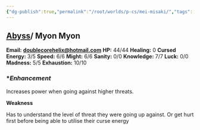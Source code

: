 ```yaml
---
{"dg-publish":true,"permalink":"/root/worlds/p-cs/mei-misaki/","tags":["Horror","Balky","Tauhu"]}
---
```


## [Abyss](Abyss.md)/ Myon Myon

**Email:** **doublecorehelix@hotmail.com**
**HP:** 44/44
**Healing:** 0
**Cursed Energy:** 3/5
**Speed:** 6/6
**Might:** 6/6
**Sanity:** 0/0
**Knowledge:** 7/7
**Luck:** 0/0
**Madness:** 5/5
**Exhaustion:** 10/10

### **Enhancement* 

Increases power when going against higher threats.  
  
**Weakness**

Has to understand the level of threat they were going up against. Or get hurt first before being able to utilise their curse energy
